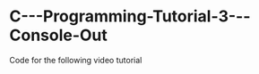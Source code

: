 C---Programming-Tutorial-3---Console-Out
========================================

Code for the following video tutorial 
